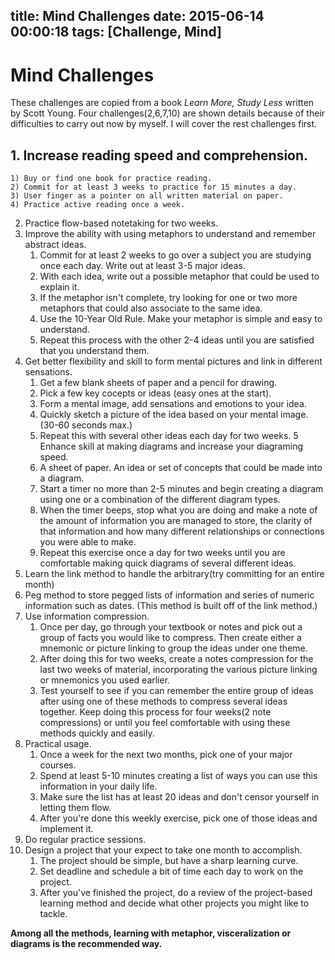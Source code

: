 title: Mind Challenges
date: 2015-06-14 00:00:18
tags: [Challenge, Mind]
---
# Mind Challenges
These challenges are copied from a book *Learn More, Study Less* written by Scott Young. Four challenges(2,6,7,10) are shown details because of their difficulties to carry out now by myself. I will cover the rest challenges first.
## 1. Increase reading speed and comprehension.
	1) Buy or find one book for practice reading.
	2) Commit for at least 3 weeks to practice for 15 minutes a day.
	3) User finger as a pointer on all written material on paper.
	4) Practice active reading once a week.
2. Practice flow-based notetaking for two weeks.
3. Improve the ability with using metaphors to understand and remember abstract ideas.
	1) Commit for at least 2 weeks to go over a subject you are studying once each day. Write out at least 3-5 major ideas.
	2) With each idea, write out a possible metaphor that could be used to explain it.
	3) If the metaphor isn't complete, try looking for one or two more metaphors that could also associate to the same idea.
	4) Use the 10-Year Old Rule. Make your metaphor is simple and easy to understand.
	5) Repeat this process with the other 2-4 ideas until you are satisfied that you understand them.
4. Get better flexibility and skill to form mental pictures and link in different sensations.
	1) Get a few blank sheets of paper and a pencil for drawing.
	2) Pick a few key cocepts or ideas (easy ones at the start).
	3) Form a mental image, add sensations and emotions to your idea.
	4) Quickly sketch a picture of the idea based on your mental image. (30-60 seconds max.)
	5) Repeat this with several other ideas each day for two weeks.
5 Enhance skill at making diagrams and increase your diagraming speed.
	1) A sheet of paper. An idea or set of concepts that could be made into a diagram.
	2) Start a timer no more than 2-5 minutes and begin creating a diagram using one or a combination of the different diagram types.
	3) When the timer beeps, stop what you are doing and make a note of the amount of information you are managed to store, the clarity of that information and how many different relationships or connections you were able to make.
	4) Repeat this exercise once a day for two weeks until you are comfortable making quick diagrams of several different ideas.
6. Learn the link method to handle the arbitrary(try committing for an entire month)
7. Peg method to store pegged lists of information and series of numeric information such as dates. (This method is built off of the link method.)
8. Use information compression.
	1) Once per day, go through your textbook or notes and pick out a group of facts you would like to compress. Then create either a mnemonic or picture linking to group the ideas under one theme.
	2) After doing this for two weeks, create a notes compression for the last two weeks of material, incorporating the various picture linking or mnemonics you used earlier.
	3) Test yourself to see if you can remember the entire group of ideas after using one of these methods to compress several ideas together. Keep doing this process for four weeks(2 note compressions) or until you feel comfortable with using these methods quickly and easily.
9. Practical usage.
	1)  Once a week for the next two months, pick one of your major courses.
	2)  Spend at least 5-10 minutes creating a list of ways you can use this information in your daily life.
	3) Make sure the list has at least 20 ideas and don't censor yourself in letting them flow.
	4) After you're done this weekly exercise, pick one of those ideas and implement it.
10. Do regular practice sessions.
11. Design a project that your expect to take one month to accomplish.
	1) The project should be simple, but have a sharp learning curve.
	2) Set deadline and schedule a bit of time each day to work on the project.
	3) After you've finished the project, do a review of the project-based learning method and decide what other projects you might like to tackle.

__Among all the methods, learning with metaphor, visceralization or diagrams is the recommended way.__
